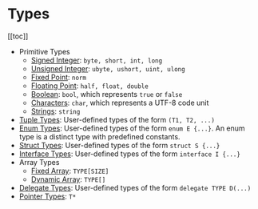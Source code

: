 # Types
[[toc]]

* Primitive Types
    * [Signed Integer](/language-reference/types/integer-numeric-types): ```byte, short, int, long```
    * [Unsigned Integer](/language-reference/types/integer-numeric-types): ```ubyte, ushort, uint, ulong```
    * [Fixed Point](/language-reference/types/real-numeric-types): ```norm```
    * [Floating Point](/language-reference/types/real-numeric-types): ```half, float, double```
    * [Boolean](/language-reference/types/bool): ```bool```, which represents ```true``` or ```false```
    * [Characters](/language-reference/types/char): ```char```, which represents a UTF-8 code unit
    * [Strings](/language-reference/types/string): ```string```
* [Tuple Types](/): User-defined types of the form ```(T1, T2, ...)```
* [Enum Types](/): User-defined types of the form ```enum E {...}```. An enum type is a distinct type with predefined constants.
* [Struct Types](/): User-defined types of the form ```struct S {...}```
* [Interface Types](/): User-defined types of the form ```interface I {...}```
* Array Types
    * [Fixed Array](/): ```TYPE[SIZE]```
    * [Dynamic Array](/): ```TYPE[]```
* [Delegate Types](/): User-defined types of the form ```delegate TYPE D(...)```
* [Pointer Types](/): ```T*```